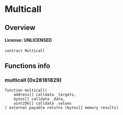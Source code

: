 # Multicall

## Overview

#### License: UNLICENSED

```solidity
contract Multicall
```


## Functions info

### multicall (0x28181829)

```solidity
function multicall(
    address[] calldata _targets,
    bytes[] calldata _data,
    uint256[] calldata _values
) external payable returns (bytes[] memory results)
```

